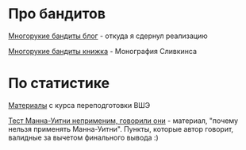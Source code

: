 # Про бандитов
[Многорукие бандиты блог](https://lilianweng.github.io/posts/2018-01-23-multi-armed-bandit/) - откуда я сдернул реализацию 

[Многорукие бандиты книжка](https://arxiv.org/abs/1904.07272) - Монография Сливкинса


# По статистике

[Материалы](http://iosipoi.com/teaching/applied-statistics-3/) с курса переподготовки ВШЭ

[Тест Манна-Уитни неприменим, говорили они](https://habr.com/ru/companies/avito/articles/709596/) - материал, "почему нельзя применять Манна-Уитни". Пункты, которые автор говорит, валидные за вычетом финального вывода :)

